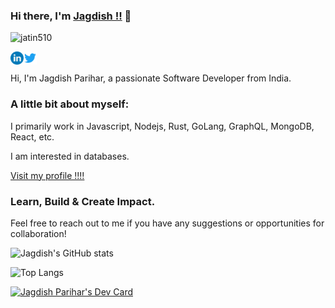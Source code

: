 ### Hi there, I'm [Jagdish !!](https://jatin510.dev) 👋

<p align="left"> <img src="https://komarev.com/ghpvc/?username=jatin510" alt="jatin510" /> </p>


<a href="https://www.linkedin.com/in/jagdish-parihar-799869165/">
  <img align="left" alt="Jagdish Parihar | LinkedIn" width="21px" src= "https://raw.githubusercontent.com/jatin510/jatin510/master/assets/linkedin.svg"/>
</a>

<a href="https://www.twitter.com/jatin6972">
  <img align="left" alt="Jagdish Parihar | LinkedIn" width="21px" src= "https://raw.githubusercontent.com/jatin510/jatin510/master/assets/twitter_image.png"/>
</a>

<br>
<br>
Hi, I'm Jagdish Parihar, a passionate Software Developer from India.

### A little bit about myself:

I primarily work in Javascript, Nodejs, Rust, GoLang, GraphQL, MongoDB, React, etc.

I am interested in databases.

[Visit my profile !!!!](https://jatin510.dev)

### Learn, Build & Create Impact.

Feel free to reach out to me if you have any suggestions or opportunities for collaboration! 

![Jagdish's GitHub stats](https://github-readme-stats.vercel.app/api?username=jatin510&show_icons=true&theme=radical)


![Top Langs](https://github-readme-stats.vercel.app/api/top-langs/?username=jatin510&layout=compact&hide_border=true)

<a href="https://app.daily.dev/jatinp510"><img src="https://api.daily.dev/devcards/f4977c9f97664c9a882a1164316f7890.png?r=qq3" width="300" alt="Jagdish Parihar's Dev Card"/></a>
